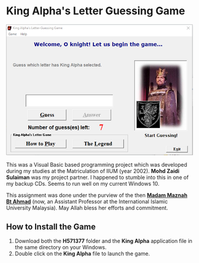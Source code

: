 # King Alpha's Letter Guessing Game
![King Alpha's Letter-Guessing Game screenshot](/images/screenshot.PNG)

This was a Visual Basic based programming project which was developed during my studies at the Matriculation of IIUM (year 2002). **Mohd Zaidi Sulaiman** was my project partner. I happened to stumble into this in one of my backup CDs. Seems to run well on my current Windows 10. 

This assignment was done under the purview of the then [**Madam Maznah Bt Ahmad**](http://www.iium.edu.my/my/staff/show/771) (now, an Assistant Professor at the International Islamic University Malaysia). May Allah bless her efforts and commitment.

## How to Install the Game
1. Download both the **H571377** folder and the **King Alpha** application file in the same directory on your Windows.
1. Double click on the **King Alpha** file to launch the game.
